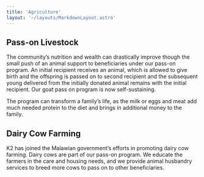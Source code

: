 ```yaml
---
title: 'Agriculture'
layout: '~/layouts/MarkdownLayout.astro'
---
```


## Pass-on Livestock

The community’s nutrition and wealth can drastically improve though the small push of an animal support to beneficiaries under our pass-on program.  An initial recipient receives an animal, which is allowed to give birth and the offspring is passed on to second recipient and the subsequent young delivered from the initially donated animal remains with the initial recipient.
Our goat pass on program is now self-sustaining.

The program can transform a family’s life, as the milk or eggs and meat add much needed protein to the diet and brings in additional money to the family.

## Dairy Cow Farming

K2 has joined the Malawian government’s efforts in promoting dairy cow farming. Dairy cows are part of our pass-on program. We educate the farmers in the care and housing needs, and we provide animal husbandry services to breed more cows to pass on to other beneficiaries.
